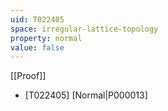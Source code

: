 ```yaml
---
uid: T022405
space: irregular-lattice-topology
property: normal
value: false
---
```

[[Proof]]

* [T022405] [Normal|P000013]

